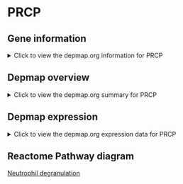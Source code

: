 <h1>PRCP</h1>

<h2>Gene information</h2>
<details>
  <summary>Click to view the depmap.org information for PRCP</summary>
  <iframe src="https://depmap.org/portal/gene/PRCP?tab=about" style="border:none;width:100%;height:800px"></iframe>
</details>

<h2>Depmap overview</h2>
<details>
  <summary>Click to view the depmap.org summary for PRCP</summary>
  <iframe src="https://depmap.org/portal/gene/PRCP?tab=overview" style="border:none;width:100%;height:800px"></iframe>
</details>

<h2>Depmap expression</h2>
<details>
  <summary>Click to view the depmap.org expression data for PRCP</summary>
  <iframe src="https://depmap.org/portal/gene/PRCP?tab=characterization" style="border:none;width:100%;height:800px"></iframe>
</details>



<h2>Reactome Pathway diagram</h2>
<a href="https://reactome.org/PathwayBrowser/#/R-HSA-6798695" target="_BLANK">Neutrophil degranulation</a>



